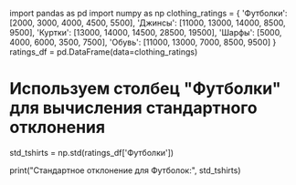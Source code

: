 import pandas as pd
import numpy as np
clothing_ratings = {
    'Футболки': [2000, 3000, 4000, 4500, 5500],
    'Джинсы': [11000, 13000, 14000, 8500, 9500],
    'Куртки': [13000, 14000, 14500, 28500, 19500],
    'Шарфы': [5000, 4000, 6000, 3500, 7500],
    'Обувь': [11000, 13000, 7000, 8500, 9500]
}
ratings_df = pd.DataFrame(data=clothing_ratings)

# Используем столбец "Футболки" для вычисления стандартного отклонения
std_tshirts = np.std(ratings_df['Футболки'])

print("Стандартное отклонение для Футболок:", std_tshirts)
